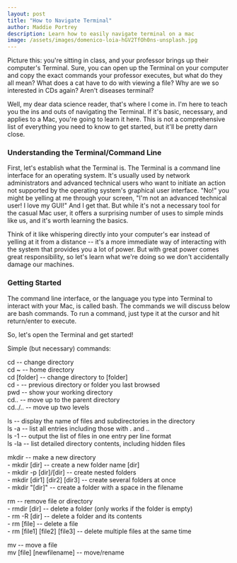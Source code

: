 ```yaml
---
layout: post
title: "How to Navigate Terminal"
author: Maddie Portrey
description: Learn how to easily navigate terminal on a mac
image: /assets/images/domenico-loia-hGV2TfOh0ns-unsplash.jpg
---
```


Picture this: you're sitting in class, and your professor brings up their computer's Terminal. Sure, you can open up the Terminal on your computer and copy the exact commands your professor executes, but what do they all mean? What does a cat have to do with viewing a file? Why are we so interested in CDs again? Aren't diseases terminal?

Well, my dear data science reader, that's where I come in. I'm here to teach you the ins and outs of navigating the Terminal. If it's basic, necessary, and applies to a Mac, you're going to learn it here. This is not a comprehensive list of everything you need to know to get started, but it'll be pretty darn close.

### Understanding the Terminal/Command Line

First, let's establish what the Terminal is. The Terminal is a command line interface for an operating system. It's usually used by network administrators and advanced technical users who want to initiate an action not supported by the operating system's graphical user interface. "No!" you might be yelling at me through your screen, "I'm not an advanced technical user! I love my GUI!" And I get that. But while it's not a necessary tool for the casual Mac user, it offers a surprising number of uses to simple minds like us, and it's worth learning the basics.

Think of it like whispering directly into your computer's ear instead of yelling at it from a distance -- it's a more immediate way of interacting with the system that provides you a lot of power. But with great power comes great responsibility, so let's learn what we're doing so we don't accidentally damage our machines.

### Getting Started

 The command line interface, or the language you type into Terminal to interact with your Mac, is called bash. The commands we will discuss below are bash commands. To run a command, just type it at the cursor and hit return/enter to execute.

So, let's open the Terminal and get started!

Simple (but necessary) commands:

cd -- change directory  
    cd ~ -- home directory  
    cd [folder] -- change directory to [folder]  
    cd - -- previous directory or folder you last browsed  
    pwd -- show your working directory  
    cd.. -- move up to the parent directory  
    cd../.. -- move up two levels  

ls -- display the name of files and subdirectories in the directory  
    ls -a -- list all entries including those with . and ..  
    ls -1 -- output the list of files in one entry per line format  
    ls -la -- list detailed directory contents, including hidden files

mkdir -- make a new directory  
    - mkdir [dir] -- create a new folder name [dir]  
     - mkdir -p [dir]/[dir] -- create nested folders  
     - mkdir [dir1] [dir2] [dir3] -- create several folders at once  
     - mkdir "[dir]" -- create a folder with a space in the filename  

rm -- remove file or directory  
    - rmdir [dir] -- delete a folder (only works if the folder is empty)  
    - rm -R [dir] -- delete a folder and its contents  
    - rm [file] -- delete a file  
    - rm [file1] [file2] [file3] -- delete multiple files at the same time  

mv -- move a file  
    mv [file] [newfilename] -- move/rename